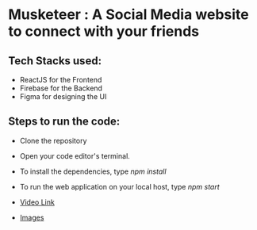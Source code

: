 # Musketeer : A Social Media website to connect with your friends

## Tech Stacks used:
* ReactJS for the Frontend
* Firebase for the Backend
* Figma for designing the UI

## Steps to run the code:
* Clone the repository
* Open your code editor's terminal. 
* To install the dependencies, type *npm install*
* To run the web application on your local host, type *npm start*

* [Video Link](https://www.loom.com/share/7c472d7fc94e4f66b7423721022ea67f)
* [Images](https://drive.google.com/drive/folders/1ltj8bEj80dQ5bGijxKoQHjbnFO40rZNq?usp=sharing)
